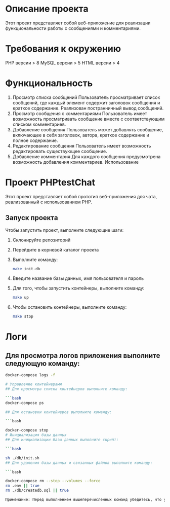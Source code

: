# Описание проекта
Этот проект представляет собой веб-приложение для реализации функциональности работы с сообщениями и комментариями.

# Требования к окружению
PHP версии > 8
MySQL версии > 5
HTML версии > 4
# Функциональность
1. Просмотр списка сообщений
Пользователь просматривает список сообщений, где каждый элемент содержит заголовок сообщения и краткое содержание.
Реализован постранничный вывод сообщений.
2. Просмотр сообщения с комментариями
Пользователь имеет возможность просматривать сообщение вместе с соответствующим списком комментариев.
3. Добавление сообщения
Пользователь может добавлять сообщение, включающее в себя заголовок, автора, краткое содержание и полное содержание.
4. Редактирование сообщения
Пользователь имеет возможность редактировать существующее сообщение.
5. Добавление комментария
Для каждого сообщения предусмотрена возможность добавления комментариев.
Использование



# Проект PHPtestChat

Этот проект представляет собой прототип веб-приложения для чата, реализованный с использованием PHP.

## Запуск проекта

Чтобы запустить проект, выполните следующие шаги:

1. Склонируйте репозиторий

2. Перейдите в корневой каталог проекта

3. Выполните команду:
   ```bash
   make init-db

4. Введите название базы данных, имя пользователя и пароль

5. Для того, чтобы запустить контейнеры, выполните команду:
   ```bash
   make up

6. Чтобы остановить контейнеры, выполните команду:
   ```bash
   make stop

# Логи
## Для просмотра логов приложения выполните следующую команду:

   ```bash
   docker-compose logs -f

# Управление контейнерами
## Для просмотра списка контейнеров выполните команду:

   ```bash
   docker-compose ps
   
## Для остановки контейнеров выполните команду:

   ```bash

docker-compose stop
# Инициализация базы данных
## Для инициализации базы данных выполните скрипт:

   ```bash

sh ./db/init.sh
## Для удаления базы данных и связанных файлов выполните команду:

   ```bash

docker-compose rm --stop --volumes --force
rm .env || true
rm ./db/createdb.sql || true

Примечание: Перед выполнением вышеперечисленных команд убедитесь, что у вас установлен Docker и Docker Compose.

